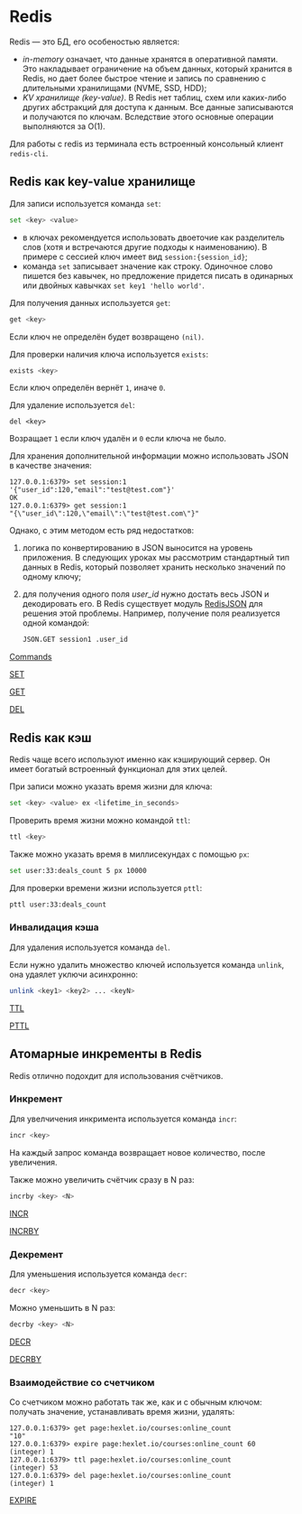 # Redis

Redis — это БД, его особеностью является:

- *in-memory* означает, что данные хранятся в оперативной  памяти. Это накладывает ограничение на объем данных, который хранится в  Redis, но дает более быстрое чтение и запись по сравнению с длительными  хранилищами (NVME, SSD, HDD);
- *KV хранилище (key-value)*. В Redis нет таблиц, схем или  каких-либо других абстракций для доступа к данным. Все данные  записываются и получаются по ключам. Вследствие этого основные операции  выполняются за O(1).

Для работы с redis из терминала есть встроенный консольный клиент `redis-cli`.

## Redis как key-value хранилище

Для записи используется команда `set`:

```bash
set <key> <value>
```

* в ключах рекомендуется использовать двоеточие как разделитель слов  (хотя и встречаются другие подходы к наименованию). В примере с сессией  ключ имеет вид `session:{session_id}`;
* команда `set` записывает значение как строку. Одиночное  слово пишется без кавычек, но предложение придется писать в одинарных  или двойных кавычках `set key1 'hello world'`.

Для получения данных используется `get`:

```bash
get <key>
```

Если ключ не определён будет возвращено `(nil)`.

Для проверки наличия ключа используется `exists`:

```bash
exists <key>
```

Если ключ определён вернёт `1`, иначе `0`.

Для удаление используется `del`:

```b
del <key>
```

Возращает `1` если ключ удалён и `0` если ключа не было.

Для хранения дополнительной информации можно использовать JSON в качестве значения:

```
127.0.0.1:6379> set session:1 '{"user_id":120,"email":"test@test.com"}'
OK
127.0.0.1:6379> get session:1
"{\"user_id\":120,\"email\":\"test@test.com\"}"
```

Однако, с этим методом есть ряд недостатков:

1. логика по конвертированию в JSON выносится на уровень приложения. В  следующих уроках мы рассмотрим стандартный тип данных в Redis, который  позволяет хранить несколько значений по одному ключу;

2. для получения одного поля *user_id* нужно достать весь JSON и декодировать его. В Redis существует модуль [RedisJSON](https://redis.io/docs/stack/json/) для решения этой проблемы. Например, получение поля реализуется одной командой:

   ```bash
   JSON.GET session1 .user_id
   ```

[Commands](https://redis.io/commands/?group=string)

[SET](https://redis.io/commands/set/)

[GET](https://redis.io/commands/get/)

[DEL](https://redis.io/commands/del/)

## Redis как кэш

Redis чаще всего используют именно как кэширующий сервер. Он имеет  богатый встроенный функционал для этих целей.

При записи можно указать время жизни для ключа:

```bash
set <key> <value> ex <lifetime_in_seconds>
```

Проверить время жизни можно командой `ttl`:

```bash
ttl <key>
```

Также можно указать время в миллисекундах с помощью `px`:

```bash
set user:33:deals_count 5 px 10000
```

Для проверки времени жизни используется `pttl`:

```bash
pttl user:33:deals_count
```

### Инвалидация кэша

Для удаления используется команда `del`.

Если нужно удалить множество ключей используется команда `unlink`, она удаялет уключи асинхронно:

```bash
unlink <key1> <key2> ... <keyN>
```

[TTL](https://redis.io/commands/ttl/)

[PTTL](https://redis.io/commands/pttl/)

## Атомарные инкременты в Redis

Redis отлично подохдит для использования счётчиков.

### Инкремент

Для увелчичения инкримента используется команда `incr`:

```bash
incr <key>
```

На каждый запрос команда возвращает новое количество, после увеличения.

Также можно увеличить счётчик сразу в N раз:

```bash
incrby <key> <N>
```

[INCR](https://redis.io/commands/incr/)

[INCRBY](https://redis.io/commands/incrby/)

### Декремент

Для уменьшения используется команда `decr`:

```bash
decr <key>
```

Можно уменьшить в N раз:

```bash
decrby <key> <N>
```

[DECR](https://redis.io/commands/decr/)

[DECRBY](https://redis.io/commands/decrby/)

### Взаимодействие со счетчиком

Со счетчиком можно работать так же, как и с обычным ключом: получать значение, устанавливать время жизни, удалять:

```
127.0.0.1:6379> get page:hexlet.io/courses:online_count
"10"
127.0.0.1:6379> expire page:hexlet.io/courses:online_count 60
(integer) 1
127.0.0.1:6379> ttl page:hexlet.io/courses:online_count
(integer) 53
127.0.0.1:6379> del page:hexlet.io/courses:online_count
(integer) 1
```

[EXPIRE](https://redis.io/commands/expire/)